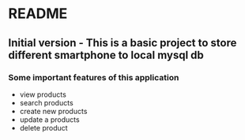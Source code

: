 # README

## Initial version - This is a basic project to store different smartphone to local mysql db

### Some important features of this application
- view  products
- search  products
- create new  products
- update a  products
- delete product

